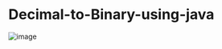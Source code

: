 # Decimal-to-Binary-using-java

![image](https://user-images.githubusercontent.com/81969518/216772757-758a35f3-ca39-44b2-a7a0-d7a282d86c9d.png)
